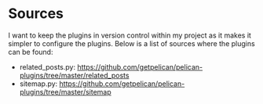 # Sources

I want to keep the plugins in version control within my project as it makes it
simpler to configure the plugins. Below is a list of sources where the plugins
can be found:

* related_posts.py:
    https://github.com/getpelican/pelican-plugins/tree/master/related_posts
* sitemap.py:
    https://github.com/getpelican/pelican-plugins/tree/master/sitemap
